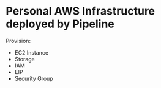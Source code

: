 # Personal AWS Infrastructure deployed by Pipeline 

Provision:
- EC2 Instance
- Storage
- IAM 
- EIP
- Security Group
